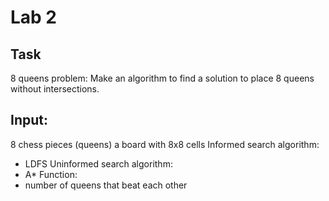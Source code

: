 # Lab 2

## Task

8 queens problem:
Make an algorithm to find a solution to place 8 queens without intersections.

## Input:
8 chess pieces (queens)
a board with 8x8 cells
Informed search algorithm: 
- LDFS
Uninformed search algorithm:
- A*
Function:
- number of queens that beat each other
